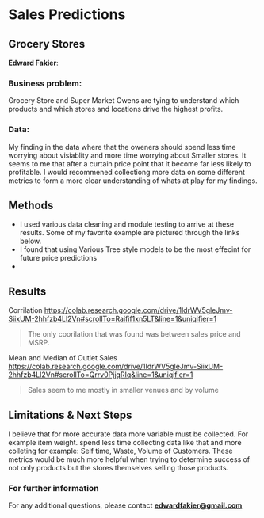 # Sales Predictions
## Grocery Stores 

**Edward Fakier**: 

### Business problem:

Grocery Store and Super Market Owens are tying to understand which products and which stores and locations drive the highest profits.


### Data:
My finding in the data where that the oweners should spend less time worrying about visiablity and more time worrying about Smaller stores. It seems to me that after a curtain price point that it become far less likely to profitable. I would recommened collectiong more data on some different metrics to form a more clear understanding of whats at play for my findings. 


## Methods
- I used various data cleaning and module testing to arrive at these results. Some of my favorite example are pictured through the links below. 
- I found that using Various Tree style models to be the most effecint for future price predictions 
- 

## Results


Corrilation 
https://colab.research.google.com/drive/1ldrWV5gleJmv-SiixUM-2hhfzb4Ll2Vn#scrollTo=Raifif1xn5LT&line=1&uniqifier=1

> The only coorilation that was found was between sales price and MSRP.

Mean and Median of Outlet Sales
https://colab.research.google.com/drive/1ldrWV5gleJmv-SiixUM-2hhfzb4Ll2Vn#scrollTo=Qrrv0PjjqRIq&line=1&uniqifier=1

> Sales seem to me mostly in smaller venues and by volume


## Limitations & Next Steps

I believe that for more accurate data more variable must be collected. For example item weight. spend less time collecting data like that and more colleting for example: Self time, Waste, Volume of Customers. These metrics would be much more helpful when trying to determine success of not only products but the stores themselves selling those products. 


### For further information


For any additional questions, please contact **edwardfakier@gmail.com**
